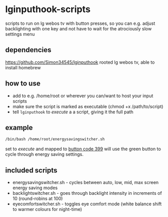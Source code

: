 # lginputhook-scripts
scripts to run on lg webos tv with button presses, so you can e.g. adjust backlighting with one key and not have to wait for the atrociously slow settings menu

## dependencies
https://github.com/Simon34545/lginputhook
rooted lg webos tv, able to install homebrew

## how to use
- add to e.g. /home/root or wherever you can/want to host your input scripts
- make sure the script is marked as executable (chmod +x /path/to/script)
- tell `lginputhook` to _execute_ a a script, giving it the full path

## example
```bash
/bin/bash /home/root/energysavingswitcher.sh
```
set to _execute_ and mapped to [button code 399](https://gist.github.com/Simon34545/31c528bfe8540880936fc4c580723a02) will use the green button to cycle through energy saving settings.

## included scripts
- energysavingswitcher.sh - cycles between auto, low, mid, max screen energy saving modes
- backlightswitcher.sh - goes through backlight intensity in increments of 10 (round-robins at 100)
- eyecomfortswitcher.sh - toggles eye comfort mode (white balance shift to warmer colours for night-time)
